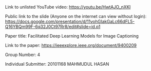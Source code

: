 Link to unlisted YouTube video:
https://youtu.be/HwtAJO_nXKI

Public link to the slide (Anyone on the internet can view without login):
https://docs.google.com/presentation/d/11vohGIakGaLc66dFL5-Q16YBQm99F-6q32J0Ct97Rr8/edit#slide=id.p1

Paper title:
Facilitated Deep Learning Models for Image Captioning

Link to the paper:
https://ieeexplore.ieee.org/document/9400209

Group Number:
4

Individual Submitter:
20101168 MAHMUDUL HASAN
